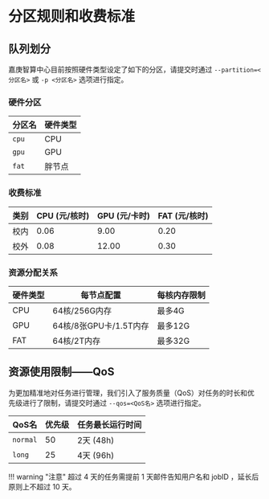 # 分区规则和收费标准

## 队列划分

嘉庚智算中心目前按照硬件类型设定了如下的分区，请提交时通过 `--partition=<分区名>` 或 `-p <分区名>` 选项进行指定。

### 硬件分区

| 分区名 | 硬件类型 |
| --------- | -------- |
|   `cpu`   | CPU      |
|   `gpu`   | GPU      |
|   `fat`   | 胖节点   |

### 收费标准

| 类别   | CPU (元/核时) | GPU (元/卡时) | FAT (元/核时) |
| ------ | ------------- | ------------- | ------------- |
| 校内   | 0.06          | 9.00          | 0.20          |
| 校外   | 0.08          | 12.00         | 0.30          |

### 资源分配关系

| 硬件类型 | 每节点配置                          | 每核内存限制 |
| -------- | ----------------------------------- | ------------ |
| CPU      | 64核/256G内存                       | 最多4G       |
| GPU      | 64核/8张GPU卡/1.5T内存              | 最多12G      |
| FAT      | 64核/2T内存                         | 最多32G      |

## 资源使用限制——QoS

为更加精准地对任务进行管理，我们引入了服务质量（QoS）对任务的时长和优先级进行了限制，请提交时通过 `--qos=<QoS名>` 选项进行指定。

|   QoS名  | 优先级 | 任务最长运行时间 |
| -------- | --- | ------------ |
| `normal`   | 50  | 2天 (48h)    |
| `long`     | 25  | 4天 (96h)    |

!!! warning "注意"
    超过 4 天的任务需提前 1 天邮件告知用户名和 jobID ，延长后原则上不超过 10 天。
